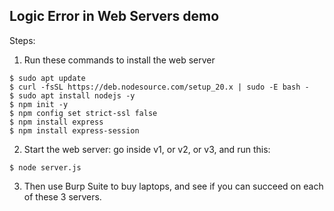 ## Logic Error in Web Servers demo

Steps:

1. Run these commands to install the web server

```console
$ sudo apt update
$ curl -fsSL https://deb.nodesource.com/setup_20.x | sudo -E bash -
$ sudo apt install nodejs -y
$ npm init -y
$ npm config set strict-ssl false
$ npm install express
$ npm install express-session
```

2. Start the web server: go inside v1, or v2, or v3, and run this:

```console
$ node server.js
```

3. Then use Burp Suite to buy laptops, and see if you can succeed on each of these 3 servers.
